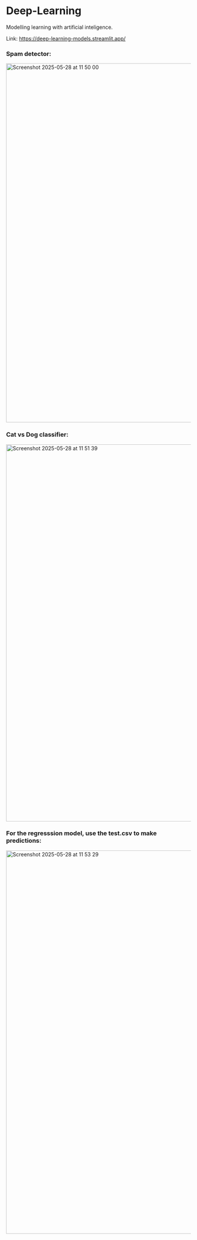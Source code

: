 # Deep-Learning
Modelling learning with artificial inteligence.

Link: https://deep-learning-models.streamlit.app/

### Spam detector:
<img width="976" alt="Screenshot 2025-05-28 at 11 50 00" src="https://github.com/user-attachments/assets/8e665a33-4004-40a7-b7c1-024df725c65b" />

### Cat vs Dog classifier:
<img width="1025" alt="Screenshot 2025-05-28 at 11 51 39" src="https://github.com/user-attachments/assets/ccf5ded4-3967-40d6-af8b-63b919555213" />

### For the regresssion model, use the test.csv to make predictions:
<img width="1042" alt="Screenshot 2025-05-28 at 11 53 29" src="https://github.com/user-attachments/assets/18141e7f-869f-495e-9724-4839d38083cc" />
